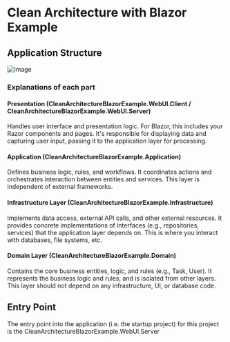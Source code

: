 # Clean Architecture with Blazor Example

## Application Structure

![image](https://github.com/user-attachments/assets/7116147f-5950-402d-8c4e-251d8bf2adb8)

### Explanations of each part

#### Presentation (CleanArchitectureBlazorExample.WebUI.Client / CleanArchitectureBlazorExample.WebUI.Server)
Handles user interface and presentation logic. For Blazor, this includes your Razor components and pages. It's responsible for displaying data and capturing user input, passing it to the application layer for processing.

#### Application (CleanArchitectureBlazorExample.Application)
Defines business logic, rules, and workflows. It coordinates actions and orchestrates interaction between entities and services. This layer is independent of external frameworks.

#### Infrastructure Layer (CleanArchitectureBlazorExample.Infrastructure)
Implements data access, external API calls, and other external resources. It provides concrete implementations of interfaces (e.g., repositories, services) that the application layer depends on. This is where you interact with databases, file systems, etc.

#### Domain Layer (CleanArchitectureBlazorExample.Domain)
Contains the core business entities, logic, and rules (e.g., Task, User). It represents the business logic and rules, and is isolated from other layers. This layer should not depend on any infrastructure, UI, or database code.

## Entry Point
The entry point into the application (i.e. the startup project) for this project is the CleanArchitectureBlazorExample.WebUI.Server

